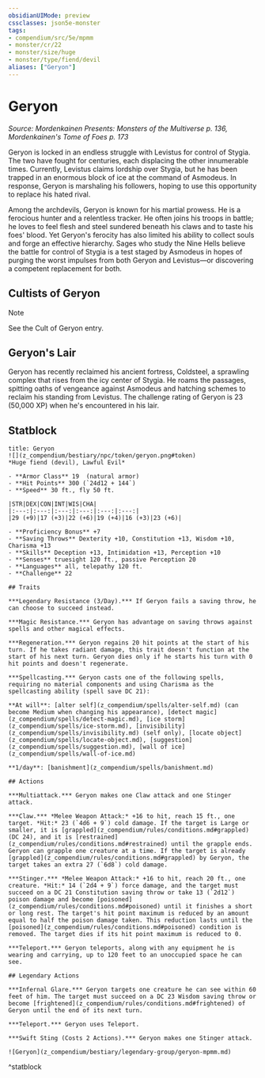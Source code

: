 ```yaml
---
obsidianUIMode: preview
cssclasses: json5e-monster
tags:
- compendium/src/5e/mpmm
- monster/cr/22
- monster/size/huge
- monster/type/fiend/devil
aliases: ["Geryon"]
---
```

# Geryon
*Source: Mordenkainen Presents: Monsters of the Multiverse p. 136, Mordenkainen's Tome of Foes p. 173*  

Geryon is locked in an endless struggle with Levistus for control of Stygia. The two have fought for centuries, each displacing the other innumerable times. Currently, Levistus claims lordship over Stygia, but he has been trapped in an enormous block of ice at the command of Asmodeus. In response, Geryon is marshaling his followers, hoping to use this opportunity to replace his hated rival.

Among the archdevils, Geryon is known for his martial prowess. He is a ferocious hunter and a relentless tracker. He often joins his troops in battle; he loves to feel flesh and steel sundered beneath his claws and to taste his foes' blood. Yet Geryon's ferocity has also limited his ability to collect souls and forge an effective hierarchy. Sages who study the Nine Hells believe the battle for control of Stygia is a test staged by Asmodeus in hopes of purging the worst impulses from both Geryon and Levistus—or discovering a competent replacement for both.

## Cultists of Geryon

> [!note]
> See the Cult of Geryon entry.

## Geryon's Lair

Geryon has recently reclaimed his ancient fortress, Coldsteel, a sprawling complex that rises from the icy center of Stygia. He roams the passages, spitting oaths of vengeance against Asmodeus and hatching schemes to reclaim his standing from Levistus. The challenge rating of Geryon is 23 (50,000 XP) when he's encountered in his lair.

## Statblock

```ad-statblock
title: Geryon
![](z_compendium/bestiary/npc/token/geryon.png#token)
*Huge fiend (devil), Lawful Evil*

- **Armor Class** 19  (natural armor)
- **Hit Points** 300 (`24d12 + 144`)
- **Speed** 30 ft., fly 50 ft.

|STR|DEX|CON|INT|WIS|CHA|
|:---:|:---:|:---:|:---:|:---:|:---:|
|29 (+9)|17 (+3)|22 (+6)|19 (+4)|16 (+3)|23 (+6)|

- **Proficiency Bonus** +7
- **Saving Throws** Dexterity +10, Constitution +13, Wisdom +10, Charisma +13
- **Skills** Deception +13, Intimidation +13, Perception +10
- **Senses** truesight 120 ft., passive Perception 20
- **Languages** all, telepathy 120 ft.
- **Challenge** 22

## Traits

***Legendary Resistance (3/Day).*** If Geryon fails a saving throw, he can choose to succeed instead.

***Magic Resistance.*** Geryon has advantage on saving throws against spells and other magical effects.

***Regeneration.*** Geryon regains 20 hit points at the start of his turn. If he takes radiant damage, this trait doesn't function at the start of his next turn. Geryon dies only if he starts his turn with 0 hit points and doesn't regenerate.

***Spellcasting.*** Geryon casts one of the following spells, requiring no material components and using Charisma as the spellcasting ability (spell save DC 21):

**At will**: [alter self](z_compendium/spells/alter-self.md) (can become Medium when changing his appearance), [detect magic](z_compendium/spells/detect-magic.md), [ice storm](z_compendium/spells/ice-storm.md), [invisibility](z_compendium/spells/invisibility.md) (self only), [locate object](z_compendium/spells/locate-object.md), [suggestion](z_compendium/spells/suggestion.md), [wall of ice](z_compendium/spells/wall-of-ice.md)

**1/day**: [banishment](z_compendium/spells/banishment.md)

## Actions

***Multiattack.*** Geryon makes one Claw attack and one Stinger attack.

***Claw.*** *Melee Weapon Attack:* +16 to hit, reach 15 ft., one target. *Hit:* 23 (`4d6 + 9`) cold damage. If the target is Large or smaller, it is [grappled](z_compendium/rules/conditions.md#grappled) (DC 24), and it is [restrained](z_compendium/rules/conditions.md#restrained) until the grapple ends. Geryon can grapple one creature at a time. If the target is already [grappled](z_compendium/rules/conditions.md#grappled) by Geryon, the target takes an extra 27 (`6d8`) cold damage.

***Stinger.*** *Melee Weapon Attack:* +16 to hit, reach 20 ft., one creature. *Hit:* 14 (`2d4 + 9`) force damage, and the target must succeed on a DC 21 Constitution saving throw or take 13 (`2d12`) poison damage and become [poisoned](z_compendium/rules/conditions.md#poisoned) until it finishes a short or long rest. The target's hit point maximum is reduced by an amount equal to half the poison damage taken. This reduction lasts until the [poisoned](z_compendium/rules/conditions.md#poisoned) condition is removed. The target dies if its hit point maximum is reduced to 0.

***Teleport.*** Geryon teleports, along with any equipment he is wearing and carrying, up to 120 feet to an unoccupied space he can see.

## Legendary Actions

***Infernal Glare.*** Geryon targets one creature he can see within 60 feet of him. The target must succeed on a DC 23 Wisdom saving throw or become [frightened](z_compendium/rules/conditions.md#frightened) of Geryon until the end of its next turn.

***Teleport.*** Geryon uses Teleport.

***Swift Sting (Costs 2 Actions).*** Geryon makes one Stinger attack.

![Geryon](z_compendium/bestiary/legendary-group/geryon-mpmm.md)
```
^statblock